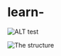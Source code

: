# learn-

<img alt="ALT test" src="https://github.com/ImMohammadHosseini/incremental-learning/tree/main/images/1.png">

![The structure](1.png)


